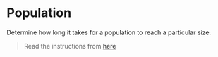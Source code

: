 # Population

Determine how long it takes for a population to reach a particular size.

>Read the instructions from [here](https://cs50.harvard.edu/x/2021/labs/1/population/)
